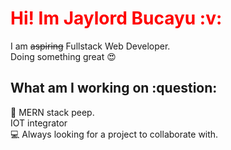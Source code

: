 <h1 style="color:Red">Hi! Im Jaylord Bucayu :v:</h1>

I am <s>aspiring</s> Fullstack Web Developer. 
</br>
Doing something great :heart_eyes:


<h2>What am I working on :question:</h2>
 📖 MERN stack peep.
 </br>
 IOT integrator
 </br>
 💻 Always looking for a project to collaborate with.
  


